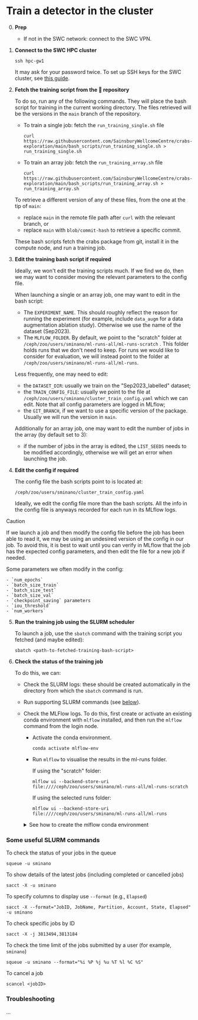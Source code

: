 # Train a detector in the cluster

0.  **Prep**

    - If not in the SWC network: connect to the SWC VPN.

1.  **Connect to the SWC HPC cluster**

    ```
    ssh hpc-gw1
    ```

    It may ask for your password twice. To set up SSH keys for the SWC cluster, see [this guide](https://howto.neuroinformatics.dev/programming/SSH-SWC-cluster.html#ssh-keys).

1.  **Fetch the training script from the 🦀 repository**

    To do so, run any of the following commands. They will place the bash script for training in the current working directory. The files retrieved will be the versions in the `main` branch of the repository.

    - To train a single job: fetch the `run_training_single.sh` file

      ```
      curl https://raw.githubusercontent.com/SainsburyWellcomeCentre/crabs-exploration/main/bash_scripts/run_training_single.sh > run_training_single.sh
      ```

    - To train an array job: fetch the `run_training_array.sh` file
      ```
      curl https://raw.githubusercontent.com/SainsburyWellcomeCentre/crabs-exploration/main/bash_scripts/run_training_array.sh > run_training_array.sh
      ```

    To retrieve a different version of any of these files, from the one at the tip of `main`:

    - replace `main` in the remote file path after `curl` with the relevant branch, or
    - replace `main` with `blob/commit-hash` to retrieve a specific commit.

    These bash scripts fetch the crabs package from git, install it in the compute node, and run a training job.

1.  **Edit the training bash script if required**

    Ideally, we won't edit the training scripts much. If we find we do, then we may want to consider moving the relevant parameters to the config file.

    When launching a single or an array job, one may want to edit in the bash script:

    - The `EXPERIMENT_NAME`. This should roughly reflect the reason for running the experiment (for example, include `data_augm` for a data augmentation ablation study). Otherwise we use the name of the dataset (Sep2023).
    - The `MLFLOW_FOLDER`. By default, we point to the "scratch" folder at `/ceph/zoo/users/sminano/ml-runs-all/ml-runs-scratch` . This folder holds runs that we don't need to keep. For runs we would like to consider for evaluation, we will instead point to the folder at `/ceph/zoo/users/sminano/ml-runs-all/ml-runs`.

    Less frequently, one may need to edit:

    - the `DATASET_DIR`: usually we train on the "Sep2023_labelled" dataset;
    - the `TRAIN_CONFIG_FILE`: usually we point to the file at `/ceph/zoo/users/sminano/cluster_train_config.yaml` which we can edit. Note that all config parameters are logged in MLflow;
    - the `GIT_BRANCH`, if we want to use a specific version of the package. Usually we will run the version in `main`.

    Additionally for an array job, one may want to edit the number of jobs in the array (by default set to 3):

    - if the number of jobs in the array is edited, the `LIST_SEEDS` needs to be modified accordingly, otherwise we will get an error when launching the job.

1.  **Edit the config if required**

    The config file the bash scripts point to is located at:

    ```
    /ceph/zoo/users/sminano/cluster_train_config.yaml
    ```

    Ideally, we edit the config file more than the bash scripts. All the info in the config file is anyways recorded for each run in its MLflow logs.

> [!CAUTION]
>
> If we launch a job and then modify the config file before the job has been able to read it, we may be using an undesired version of the config in our job. To avoid this, it is best to wait until you can verify in MLflow that the job has the expected config parameters, and then edit the file for a new job if needed.

Some parameters we often modify in the config:

    - `num_epochs`
    - `batch_size_train`
    - `batch_size_test`
    - `batch_size_val`
    - `checkpoint_saving` parameters
    - `iou_threshold`
    - `num_workers`

5.  **Run the training job using the SLURM scheduler**

    To launch a job, use the `sbatch` command with the training script you fetched (and maybe edited):

    ```
    sbatch <path-to-fetched-training-bash-script>
    ```

1.  **Check the status of the training job**

    To do this, we can:

    - Check the SLURM logs: these should be created automatically in the directory from which the `sbatch` command is run.
    - Run supporting SLURM commands (see [below](#some-useful-slurm-commands)).
    - Check the MLFlow logs. To do this, first create or activate an existing conda environment with `mlflow` installed, and then run the `mlflow` command from the login node.

      - Activate the conda environment.
        ```
        conda activate mlflow-env
        ```
      - Run `mlflow` to visualise the results in the ml-runs folder.

        If using the "scratch" folder:

        ```
        mlflow ui --backend-store-uri file:////ceph/zoo/users/sminano/ml-runs-all/ml-runs-scratch
        ```

        If using the selected runs folder:

        ```
        mlflow ui --backend-store-uri file:////ceph/zoo/users/sminano/ml-runs-all/ml-runs
        ```

       <details>
          <summary>See how to create the mlflow conda environment</summary>

             - Load miniconda
                ```
                module load miniconda
                ```

             - Create a conda environment and install mlflow
                ```
                conda create -n mlflow-env python=3.10 mlflow -y
                ```

       </details>

### Some useful SLURM commands

To check the status of your jobs in the queue

```
squeue -u sminano
```

To show details of the latest jobs (including completed or cancelled jobs)

```
sacct -X -u sminano
```

To specify columns to display use `--format` (e.g., `Elapsed`)

```
sacct -X --format="JobID, JobName, Partition, Account, State, Elapsed" -u sminano
```

To check specific jobs by ID

```
sacct -X -j 3813494,3813184
```

To check the time limit of the jobs submitted by a user (for example, `sminano`)

```
squeue -u sminano --format="%i %P %j %u %T %l %C %S"
```

To cancel a job

```
scancel <jobID>
```

### Troubleshooting

...
